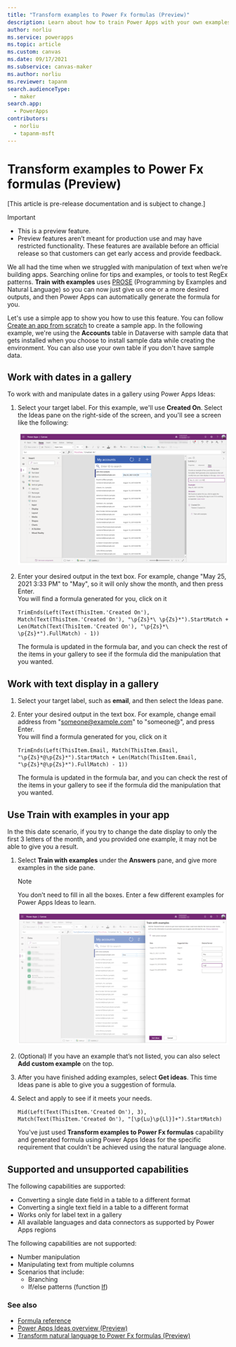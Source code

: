 ```yaml
---
title: "Transform examples to Power Fx formulas (Preview)"
description: Learn about how to train Power Apps with your own examples and generate formulas using Power Apps Ideas.
author: norliu
ms.service: powerapps
ms.topic: article
ms.custom: canvas
ms.date: 09/17/2021
ms.subservice: canvas-maker
ms.author: norliu
ms.reviewer: tapanm
search.audienceType: 
  - maker
search.app: 
  - PowerApps
contributors:
  - norliu
  - tapanm-msft
---
```


# Transform examples to Power Fx formulas (Preview)

[This article is pre-release documentation and is subject to change.]

> [!IMPORTANT]
> - This is a preview feature.
> - Preview features aren’t meant for production use and may have restricted functionality. These features are available before an official release so that customers can get early access and provide feedback.

We all had the time when we struggled with manipulation of text when we’re building apps. Searching online for tips and examples, or tools to test RegEx patterns. **Train with examples** uses [PROSE](https://www.microsoft.com/research/group/prose/) (Programming by Examples and Natural Language) so you can now just give us one or a more desired outputs, and then Power Apps can automatically generate the formula for you.

Let's use a simple app to show you how to use this feature. You can follow [Create an app from scratch](data-platform-create-app-scratch.md) to create a sample app. In the following example, we're using the **Accounts** table in Dataverse with sample data that gets installed when you choose to install sample data while creating the environment. You can also use your own table if you don't have sample data.

## Work with dates in a gallery

To work with and manipulate dates in a gallery using Power Apps Ideas:

1. Select your target label. For this example, we'll use **Created On**. Select the Ideas pane on the right-side of the screen, and you'll see a screen like the following:

    ![Power Apps Ideas demo.](media/power-apps-ideas/PROSE-entrypoint.png "Find example to formula in Ideas pane")

1. Enter your desired output in the text box. For example, change "May 25, 2021 3:33 PM" to "May", so it will only show the month, and then press Enter. <br> You will find a formula generated for you, click on it  

    ```powerapps-dot
    TrimEnds(Left(Text(ThisItem.'Created On'), Match(Text(ThisItem.'Created On'), "\p{Zs}*\ \p{Zs}*").StartMatch + Len(Match(Text(ThisItem.'Created On'), "\p{Zs}*\ \p{Zs}*").FullMatch) - 1)) 
    ```

    The formula is updated in the formula bar, and you can check the rest of the items in your gallery to see if the formula did the manipulation that you wanted.

## Work with text display in a gallery

1. Select your target label, such as **email**, and then select the Ideas pane.

1. Enter your desired output in the text box. For example, change email address from "someone@example.com" to "someone@", and press Enter. <br> You will find a formula generated for you, click on it 

    ```powerapps-dot
    TrimEnds(Left(ThisItem.Email, Match(ThisItem.Email, "\p{Zs}*@\p{Zs}*").StartMatch + Len(Match(ThisItem.Email, "\p{Zs}*@\p{Zs}*").FullMatch) - 1)) 
    ```

    The formula is updated in the formula bar, and you can check the rest of the items in your gallery to see if the formula did the manipulation that you wanted.

## Use Train with examples in your app

In the this date scenario, if you try to change the date display to only the first 3 letters of the month, and you provided one example, it may not be able to give you a result.

1. Select **Train with examples** under the **Answers** pane, and give more examples in the side pane.

    > [!NOTE]
    > You don’t need to fill in all the boxes. Enter a few different examples for Power Apps Ideas to learn. 

    ![Train with examples](media/power-apps-ideas/Train-with-examples.png "Provide more examples for Ideas to learn")

1. (Optional) If you have an example that’s not listed, you can also select **Add custom example** on the top.

1. After you have finished adding examples, select **Get ideas**. This time Ideas pane is able to give you a suggestion of formula.

1. Select and apply to see if it meets your needs.

    ```powerapps-dot
    Mid(Left(Text(ThisItem.'Created On'), 3), Match(Text(ThisItem.'Created On'), "[\p{Lu}\p{Ll}]+").StartMatch) 
    ```

    You've just used **Transform examples to Power Fx formulas** capability and generated formula using Power Apps Ideas for the specific requirement that couldn't be achieved using the natural language alone.
   
## Supported and unsupported capabilities

The following capabilities are supported:

- Converting a single date field in a table to a different format
- Converting a single text field in a table to a different format
- Works only for label text in a gallery
- All available languages and data connectors as supported by Power Apps regions

The following capabilities are not supported:

- Number manipulation
- Manipulating text from multiple columns
- Scenarios that include:
    - Branching
    - If/else patterns (function [If](functions/function-if.md))

### See also

- [Formula reference](formula-reference.md)
- [Power Apps Ideas overview (Preview)](power-apps-ideas.md)
- [Transform natural language to Power Fx formulas (Preview)](power-apps-ideas-transform.md)
